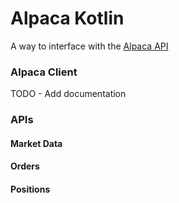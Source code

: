# Alpaca Kotlin
A way to interface with the [Alpaca API](https://alpaca.markets/docs/)

### Alpaca Client
TODO - Add documentation 

### APIs
#### Market Data
#### Orders
#### Positions




